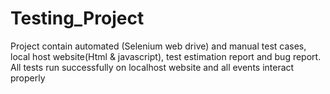 # Testing_Project
Project contain automated (Selenium web drive) and manual test cases, local host website(Html & javascript), test estimation report and bug report. All tests run successfully on localhost website and all events interact properly
